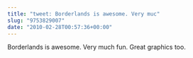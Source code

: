```yaml
---
title: "tweet: Borderlands is awesome. Very muc"
slug: "9753829007"
date: "2010-02-28T00:57:36+00:00"
---
```

Borderlands is awesome. Very much fun. Great graphics too.